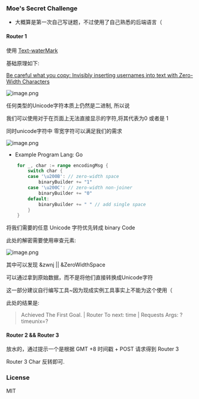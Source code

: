 ### Moe's Secret Challenge

- 大概算是第一次自己写谜题，不过使用了自己熟悉的后端语言（


#### Router 1

使用 [Text-waterMark](https://github.com/MoYoez/Text-WaterMark)


基础原理如下:

[Be careful what you copy: Invisibly inserting usernames into text with Zero-Width Characters](https://medium.com/@umpox/be-careful-what-you-copy-invisibly-inserting-usernames-into-text-with-zero-width-characters-18b4e6f17b66)

![image.png](https://s2.loli.net/2023/08/19/StqCixnp738zM1D.png)

任何类型的Unicode字符本质上仍然是二进制, 所以说

我们可以使用对于在页面上无法直接显示的字符,将其代表为0 或者是 1 

同时unicode字符中 零宽字符可以满足我们的需求

![image.png](https://s2.loli.net/2023/08/19/BcQuVf5pDTsHeZE.png)

- Example Program Lang: Go
```Go
	for _, char := range encodingMsg {
		switch char {
		case '\u200B': // zero-width space
			binaryBuilder += "1"
		case '\u200C': // zero-width non-joiner
			binaryBuilder += "0"
		default:
			binaryBuilder += " " // add single space
		}
	}
```

将我们需要的任意 Unicode 字符优先转成 binary Code

此处的解密需要使用审查元素:

![image.png](https://s2.loli.net/2023/08/19/P9RFHSyifKANm72.png)

其中可以发现 &zwnj || &ZeroWidthSpace

可以通过拿到原始数据，而不是将他们直接转换成Unicode字符

这一部分建议自行编写工具~因为现成实例工具事实上不能为这个使用（

此处的结果是:

> Achieved The First Goal. | Router To next: time | Requests Args: ?timeunix=?

#### Router 2 && Router 3

放水的，通过提示一个是根据 GMT +8 时间戳 + POST 请求得到 Router 3

Router 3 Char 反转即可.

### License

MIT
